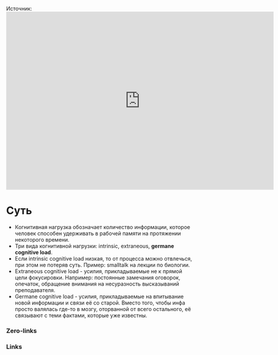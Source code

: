 Источник:<iframe width="720" height="480" src="https://www.youtube.com/embed/5PTkcGMrZ4I?si=Dl7WRngfGRXebBUT" title="YouTube video player" frameborder="0" allow="accelerometer; autoplay; clipboard-write; encrypted-media; gyroscope; picture-in-picture; web-share" allowfullscreen></iframe>

# Суть
- Когнитивная нагрузка обозначает количество информации, которое человек способен удерживать в рабочей памяти на протяжении некоторого времени.
- Три вида когнитивной нагрузки: intrinsic, extraneous, **germane cognitive load**.
- Если intrinsic cognitive load низкая, то от процесса можно отвлечься, при этом не потеряв суть. Пример: smalltalk на лекции по биологии.
- Extraneous cognitive load - усилия, прикладываемые не к прямой цели фокусировки. Например: постоянные замечания оговорок, опечаток, обращение внимания на несуразность высказываний преподавателя.
- Germane cognitive load - усилия, прикладываемые на впитывание новой информации и связи её со старой. Вместо того, чтобы инфа просто валялась где-то в мозгу, оторванной от всего остального, её связывают с теми фактами, которые уже известны.

### Zero-links

### Links